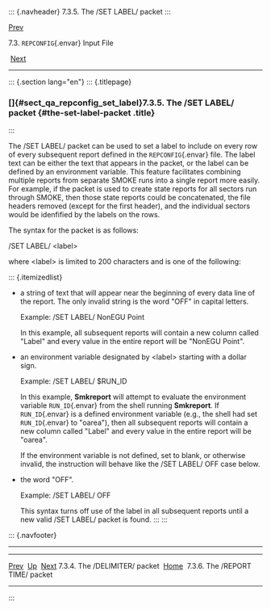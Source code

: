::: {.navheader}
7.3.5. The /SET LABEL/ packet
:::

[Prev](ch07s03s04.html) 

7.3. `REPCONFIG`{.envar} Input File

 [Next](ch07s03s06.html)

------------------------------------------------------------------------

::: {.section lang="en"}
::: {.titlepage}
<div>

<div>

### []{#sect_qa_repconfig_set_label}7.3.5. The /SET LABEL/ packet {#the-set-label-packet .title}

</div>

</div>
:::

The /SET LABEL/ packet can be used to set a label to include on every
row of every subsequent report defined in the `REPCONFIG`{.envar} file.
The label text can be either the text that appears in the packet, or the
label can be defined by an environment variable. This feature
facilitates combining multiple reports from separate SMOKE runs into a
single report more easily. For example, if the packet is used to create
state reports for all sectors run through SMOKE, then those state
reports could be concatenated, the file headers removed (except for the
first header), and the individual sectors would be idenfified by the
labels on the rows.

The syntax for the packet is as follows:

/SET LABEL/ \<label\>

where \<label\> is limited to 200 characters and is one of the
following:

::: {.itemizedlist}
-   a string of text that will appear near the beginning of every data
    line of the report. The only invalid string is the word \"OFF\" in
    capital letters.

    Example: /SET LABEL/ NonEGU Point

    In this example, all subsequent reports will contain a new column
    called \"Label\" and every value in the entire report will be
    \"NonEGU Point\".

-   an environment variable designated by \<label\> starting with a
    dollar sign.

    Example: /SET LABEL/ \$RUN\_ID

    In this example, **Smkreport** will attempt to evaluate the
    environment variable `RUN_ID`{.envar} from the shell running
    **Smkreport**. If `RUN_ID`{.envar} is a defined environment variable
    (e.g., the shell had set `RUN_ID`{.envar} to \"oarea\"), then all
    subsequent reports will contain a new column called \"Label\" and
    every value in the entire report will be \"oarea\".

    If the environment variable is not defined, set to blank, or
    otherwise invalid, the instruction will behave like the /SET LABEL/
    OFF case below.

-   the word \"OFF\".

    Example: /SET LABEL/ OFF

    This syntax turns off use of the label in all subsequent reports
    until a new valid /SET LABEL/ packet is found.
:::
:::

::: {.navfooter}

------------------------------------------------------------------------

  -------------------------------- -------------------- ----------------------------------
  [Prev](ch07s03s04.html)           [Up](ch07s03.html)             [Next](ch07s03s06.html)
  7.3.4. The /DELIMITER/ packet     [Home](index.html)     7.3.6. The /REPORT TIME/ packet
  -------------------------------- -------------------- ----------------------------------
:::
